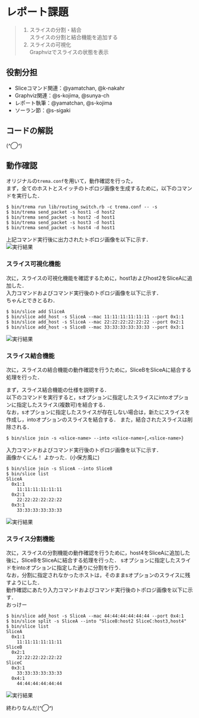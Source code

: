 # レポート課題

> 1. スライスの分割・結合  
> スライスの分割と結合機能を追加する  
> 2. スライスの可視化  
> Graphvizでスライスの状態を表示

## 役割分担
* Sliceコマンド関連：@yamatchan, @k-nakahr
* Graphviz関連：@s-kojima, @sunya-ch
* レポート執筆：@yamatchan, @s-kojima
* ソーラン節：@s-sigaki

## コードの解説
(*^◯^*)

## 動作確認
オリジナルの`trema.conf`を用いて，動作確認を行った，  
まず，全てのホストとスイッチのトポロジ画像を生成するために，以下のコマンドを実行した．

```
$ bin/trema run lib/routing_switch.rb -c trema.conf -- -s
$ bin/trema send_packet -s host1 -d host2
$ bin/trema send_packet -s host2 -d host1
$ bin/trema send_packet -s host3 -d host1
$ bin/trema send_packet -s host4 -d host1
```

上記コマンド実行後に出力されたトポロジ画像を以下に示す．  
![実行結果](./img/result1.png)

### スライス可視化機能
次に，スライスの可視化機能を確認するために，host1およびhost2をSliceAに追加した．  
入力コマンドおよびコマンド実行後のトポロジ画像を以下に示す．  
ちゃんとできとるわ．  

```
$ bin/slice add SliceA
$ bin/slice add_host -s SliceA --mac 11:11:11:11:11:11 --port 0x1:1
$ bin/slice add_host -s SliceA --mac 22:22:22:22:22:22 --port 0x2:1
$ bin/slice add_host -s SliceB --mac 33:33:33:33:33:33 --port 0x3:1
```

![実行結果](./img/result2.png)


### スライス結合機能
次に，スライスの結合機能の動作確認を行うために，SliceBをSliceAに結合する処理を行った．

まず，スライス結合機能の仕様を説明する．  
以下のコマンドを実行すると，sオプションに指定したスライスにintoオプションに指定したスライス(複数可)を結合する．  
なお，sオプションに指定したスライスが存在しない場合は，新たにスライスを作成し，intoオプションのスライスを結合する． 
また，結合されたスライスは削除される．

```
$ bin/slice join -s <slice-name> --into <slice-name>{,<slice-name>}
``` 
  
入力コマンドおよびコマンド実行後のトポロジ画像を以下に示す．  
画像かくにん！ よかった．(小保方風に)  

```
$ bin/slice join -s SliceA --into SliceB
$ bin/slice list
SliceA
  0x1:1
    11:11:11:11:11:11
  0x2:1
    22:22:22:22:22:22
  0x3:1
    33:33:33:33:33:33
```

![実行結果](./img/result3.png)


### スライス分割機能
次に，スライスの分割機能の動作確認を行うために，host4をSliceAに追加した後に，SliceBをSliceAに結合する処理を行った．
sオプションに指定したスライドをintoオプションに指定した通りに分割を行う．  
なお，分割に指定されなかったホストは，そのままsオプションのスライスに残すようにした．  
動作確認にあたり入力コマンドおよびコマンド実行後のトポロジ画像を以下に示す．  
おっけー  

```
$ bin/slice add_host -s SliceA --mac 44:44:44:44:44:44 --port 0x4:1
$ bin/slice split -s SliceA --into "SliceB:host2 SliceC:host3,host4"
$ bin/slice list
SliceA
  0x1:1
    11:11:11:11:11:11
SliceB
  0x2:1
    22:22:22:22:22:22
SliceC
  0x3:1
    33:33:33:33:33:33
  0x4:1
    44:44:44:44:44:44
```

![実行結果](./img/result4.png)


終わりなんだ(*^◯^*)

